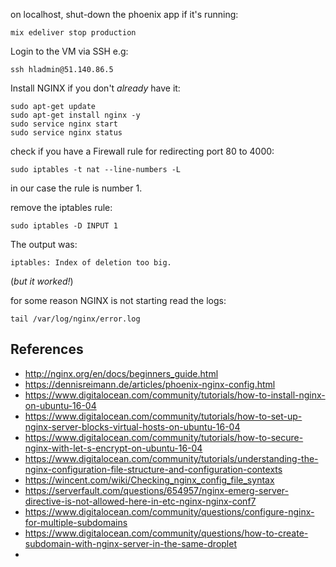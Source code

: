 
on localhost, shut-down the phoenix app if it's running:
```
mix edeliver stop production
```


Login to the VM via SSH e.g:
```
ssh hladmin@51.140.86.5
```

Install NGINX if you don't *already* have it:
```
sudo apt-get update
sudo apt-get install nginx -y
sudo service nginx start
sudo service nginx status
```

check if you have a Firewall rule for redirecting port 80 to 4000:
```
sudo iptables -t nat --line-numbers -L
```
in our case the rule is number 1.

remove the iptables rule:
```
sudo iptables -D INPUT 1
```
The output was:
```
iptables: Index of deletion too big.
```
(_but it worked!_)


for some reason NGINX is not starting
read the logs:
```
tail /var/log/nginx/error.log
```


## References

+ http://nginx.org/en/docs/beginners_guide.html
+ https://dennisreimann.de/articles/phoenix-nginx-config.html
+ https://www.digitalocean.com/community/tutorials/how-to-install-nginx-on-ubuntu-16-04
+ https://www.digitalocean.com/community/tutorials/how-to-set-up-nginx-server-blocks-virtual-hosts-on-ubuntu-16-04
+ https://www.digitalocean.com/community/tutorials/how-to-secure-nginx-with-let-s-encrypt-on-ubuntu-16-04
+ https://www.digitalocean.com/community/tutorials/understanding-the-nginx-configuration-file-structure-and-configuration-contexts
+ https://wincent.com/wiki/Checking_nginx_config_file_syntax
+ https://serverfault.com/questions/654957/nginx-emerg-server-directive-is-not-allowed-here-in-etc-nginx-nginx-conf7
+ https://www.digitalocean.com/community/questions/configure-nginx-for-multiple-subdomains
+ https://www.digitalocean.com/community/questions/how-to-create-subdomain-with-nginx-server-in-the-same-droplet
+
